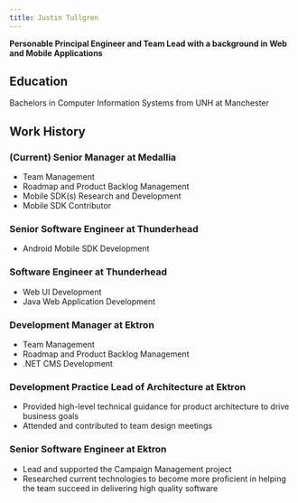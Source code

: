 ```yaml
---
title: Justin Tullgren
---
```


**Personable Principal Engineer and Team Lead with a background in Web and Mobile Applications**

## Education

Bachelors in Computer Information Systems from UNH at Manchester

## Work History

### (Current) Senior Manager at Medallia

* Team Management
* Roadmap and Product Backlog Management
* Mobile SDK(s) Research and Development
* Mobile SDK Contributor

### Senior Software Engineer at Thunderhead

* Android Mobile SDK Development

### Software Engineer at Thunderhead

* Web UI Development
* Java Web Application Development

### Development Manager at Ektron

* Team Management
* Roadmap and Product Backlog Management
* .NET CMS Development

### Development Practice Lead of Architecture at Ektron
* Provided high-level technical guidance for product architecture to drive business goals
* Attended and contributed to team design meetings

### Senior Software Engineer at Ektron

* Lead and supported the Campaign Management project
* Researched current technologies to become more proficient in helping the team succeed in delivering high quality software
